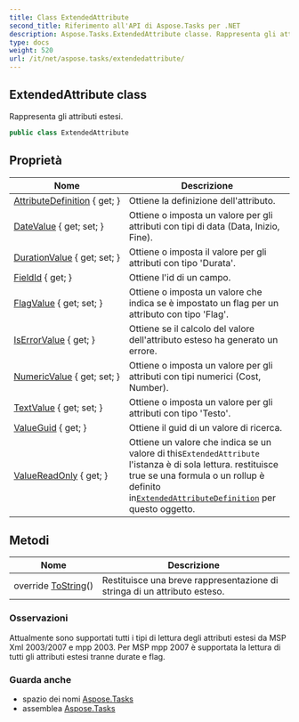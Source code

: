 ```yaml
---
title: Class ExtendedAttribute
second_title: Riferimento all'API di Aspose.Tasks per .NET
description: Aspose.Tasks.ExtendedAttribute classe. Rappresenta gli attributi estesi.
type: docs
weight: 520
url: /it/net/aspose.tasks/extendedattribute/
---
```

## ExtendedAttribute class

Rappresenta gli attributi estesi.

```csharp
public class ExtendedAttribute
```

## Proprietà

| Nome | Descrizione |
| --- | --- |
| [AttributeDefinition](../../aspose.tasks/extendedattribute/attributedefinition/) { get; } | Ottiene la definizione dell'attributo. |
| [DateValue](../../aspose.tasks/extendedattribute/datevalue/) { get; set; } | Ottiene o imposta un valore per gli attributi con tipi di data (Data, Inizio, Fine). |
| [DurationValue](../../aspose.tasks/extendedattribute/durationvalue/) { get; set; } | Ottiene o imposta il valore per gli attributi con tipo 'Durata'. |
| [FieldId](../../aspose.tasks/extendedattribute/fieldid/) { get; } | Ottiene l'id di un campo. |
| [FlagValue](../../aspose.tasks/extendedattribute/flagvalue/) { get; set; } | Ottiene o imposta un valore che indica se è impostato un flag per un attributo con tipo 'Flag'. |
| [IsErrorValue](../../aspose.tasks/extendedattribute/iserrorvalue/) { get; } | Ottiene se il calcolo del valore dell'attributo esteso ha generato un errore. |
| [NumericValue](../../aspose.tasks/extendedattribute/numericvalue/) { get; set; } | Ottiene o imposta un valore per gli attributi con tipi numerici (Cost, Number). |
| [TextValue](../../aspose.tasks/extendedattribute/textvalue/) { get; set; } | Ottiene o imposta un valore per gli attributi con tipo 'Testo'. |
| [ValueGuid](../../aspose.tasks/extendedattribute/valueguid/) { get; } | Ottiene il guid di un valore di ricerca. |
| [ValueReadOnly](../../aspose.tasks/extendedattribute/valuereadonly/) { get; } | Ottiene un valore che indica se un valore di this`ExtendedAttribute` l'istanza è di sola lettura.  restituisce true se una formula o un rollup è definito in[`ExtendedAttributeDefinition`](../extendedattributedefinition/) per questo oggetto. |

## Metodi

| Nome | Descrizione |
| --- | --- |
| override [ToString](../../aspose.tasks/extendedattribute/tostring/)() | Restituisce una breve rappresentazione di stringa di un attributo esteso. |

### Osservazioni

Attualmente sono supportati tutti i tipi di lettura degli attributi estesi da MSP Xml 2003/2007 e mpp 2003. Per MSP mpp 2007 è supportata la lettura di tutti gli attributi estesi tranne durate e flag.

### Guarda anche

* spazio dei nomi [Aspose.Tasks](../../aspose.tasks/)
* assemblea [Aspose.Tasks](../../)


